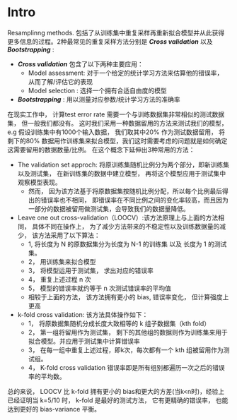 # Intro
Resamplinng methods. 包括了从训练集中重复采样再重新拟合模型并从此获得更多信息的过程。2种最常见的重复采样方法分别是 ***Cross validation*** 以及 ***Bootstrapping*** :
- ***Cross validation*** 包含了以下两种主要应用：
  - Model assessment: 对于一个给定的统计学习方法来估算他的错误率， 从而了解/评估它的表现
  - Model selection : 选择一个拥有合适自由度的模型
- ***Bootstrapping*** : 用以测量对应参数/统计学习方法的准确率

在现实工作中， 计算test error rate 需要一个与训练数据集非常相似的测试数据集， 但一般我们都没有。 这时我们采用一种数据留用的方法来测试我们的模型， e.g 假设训练集中有1000个输入数据， 我们取其中20%
作为测试数据留用， 将剩下的80% 数据用作训练集来拟合模型，我们这时需要考虑的问题就是如何确定这需要留用的数据数量/比例。 在这个概念下延伸出3种常用的方法：
- The validation set approch:  将原训练集随机比例分为两个部分，即新训练集以及测试集， 在新训练集的数据中建立模型， 再将这个模型应用于测试集中观察模型表现。
  - 然而， 因为该方法基于将原数据集按随机比例分配，所以每个比例最后得出的错误率也不相同， 即错误率在不同比例之间的变化率较高，而且因为一部分的数据被留用做测试集，会导致我们的数据量降低。
- Leave one out cross-validation（LOOCV）:该方法原理上与上面的方法相同， 具体不同在操作上， 为了减少方法带来的不稳定性以及训练数据量的减少， 该方法采用了以下算法：
  - 1, 将长度为 N 的原数据集分为长度为 N-1 的训练集 以及 长度为 1 的测试集。
  - 2， 用训练集来拟合模型
  - 3， 将模型运用于测试集， 求出对应的错误率
  - 4， 重复上述过程 n 次
  - 5， 模型的错误率就约等于 n 次测试错误率的平均值
  - 相较于上面的方法， 该方法拥有更小的 bias, 错误率变化， 但计算强度上更高
- k-fold cross validation: 该方法具体操作如下：
   - 1， 将原数据集随机分成长度大致相等的 k 组子数据集（kth fold）
   - 2， 第一组将留用作为测试集， 剩下的其他组的数据则作为训练集来用于拟合模型。并应用于测试集中计算错误率
   - 3， 在每一组中重复上述过程，即k次，每次都有一个 kth 组被留用作为测试组。
   - 4， K-fold cross validation 错误率即是所有组别都遍历一次之后的错误率的平均数。

总的来说， LOOCV 比 k-fold 拥有更小的 bias和更大的方差(当k<n时)，经验上已经证明当 k=5/10 时， k-fold 是最好的测试方法， 它有更精确的错误率， 也能达到更好的 bias-variance 平衡。
